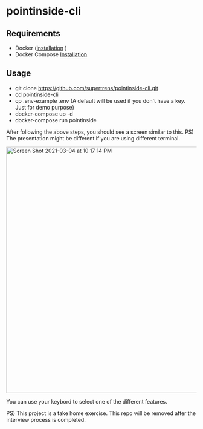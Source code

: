 # pointinside-cli



## Requirements
- Docker ([installation](https://docs.docker.com/engine/install/) )
- Docker Compose [Installation](https://docs.docker.com/compose/install/)

## Usage
- git clone https://github.com/supertrens/pointinside-cli.git
- cd pointinside-cli
- cp .env-example .env (A default will be used if you don't have a key. Just for demo purpose)
- docker-compose up -d
- docker-compose run pointinside

After following the above steps, you should see a screen similar to this.
PS) The presentation might be different if you are using different terminal.

<img width="651" alt="Screen Shot 2021-03-04 at 10 17 14 PM" src="https://user-images.githubusercontent.com/11289465/109977092-6a002600-7d37-11eb-88ac-c5a869d82710.png">

You can use your keybord to select one of the different features.

PS) This project is a take home exercise. This repo will be removed after the interview process is completed.


